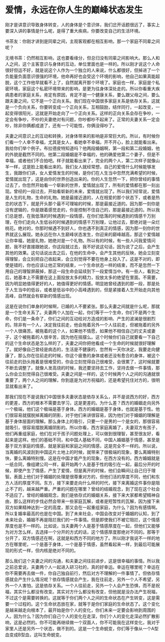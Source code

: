 # 爱情，永远在你人生的巅峰状态发生

刚才是讲意识导致身体转变，人的身体是个意识体，我们岔开话题很远了，事实上要深入讲的事情是什么呢，是得了重大疾病，你要改变自己的生活环境。

书茶友：你刚才讲到是同辈之间，主观客观都在相互影响，那一个家庭不同辈之间呢？

无境书茶：仍然相互影响，这也要看缘分，但总归没有同辈之间影响大。那么人和人之间，这个主客意识与身体的互动，单位里面也是一样的。所以刚才说这个人命很好但运不好，就是说这个人作为一个独立的人来说，什么都很好，但掉进了一个负能量负面意识很强的环境，他命再好也会受这个环境的影响，他自己如果真能超脱，这个工作他早就看不上了，自然就离开那个环境了。家庭也一样，家庭是个私密环境，家庭这个私密环境带来的影响，是更为往身体深处走的。所以你看重大疾病患者的家庭关系，肯定有原因，肯定不是一个健康关系，要么跟父母之间，要么跟夫妻之间，它不是一个正向关系。我们现在中国很多家庭关系是依存关系，这就是一个负向关系，你要转变成一个正向关系，互相鼓励，结伴同行，一起改变，一起变得很阳光，这就是开始走向了一个正向关系。这样的正向关系会存在争吵，一定会有争吵，不吵的夫妻绝对有问题，你吵都吵不起来了。正常的夫妻关系一定会吵，除非你俩都成道了，还有一个可能性，你俩没得吵了。

夫妻之间意识上的互动和转换，对身体带来的影响是非常巨大的。所以，有时候你们看一个人幸不幸福，尤其是女人，看她幸不幸福，开不开心，脸上就能看出来。我给你们举个例子。布拉德皮特知道吗？他两段婚姻啊，第一段和第二段婚姻，他的外貌是截然不同的。他第二段婚姻是不幸福的，他的确爱他第二个妻子，但是不幸福，或者他们不合拍吧。样子就能看出来了，完全的两个人，第二次样子就像山羊一样，这是脸上能看出来的。我们女人就经常想，自己的爱情什么时候能够发生，我跟你们讲，女人爱情发生的时候，是你们在人生当中忽然充满希望的时候，爱情就出现了，这是由你的世界创造出来的。你的人生忽然一下，把你曾经的事情过去了，你忽然开始看一个崭新的世界，爱情就出现了，所有的爱情都在那一刻出现。曾经的一段过去，开始看崭新的未来，爱情就出现了。所以我们经常说，爱情是人生的礼物，生命的礼物。她是最接近道的，人在相爱的那个状态下，或者是热恋的状态下，就是开头那个最不可理喻的时候，那是最接近道的。因为那一刻你是没有逻辑的，你是跟着感觉走的，你是控制不住自己的，那是最接近道的。所以我们总是想，在我低落的时候遇到一段情感，在你们低落的时候遇到的情感千万别理，在你们走向人生低谷的时候遇到的情感千万别理，让他过去，那绝对是一朵烂桃花。绝对的，你那时候遇不到好人，你也遇不到真正的情感，因为那一刻你的世界就这么展现。她永远在你人生巅峰状态发生，你迎来的巅峰越高，那这个爱情越让你幸福，她是礼物，她绝对是一个礼物。所以有的时候，有一些人问我爱情问题，我不好直接跟她说，你这段就过去，我不好说这句话，因为说了之后，会产生其他的效果。这句话说出去之后，在他的生命中，会产生其他的反映，她会立刻变得理智，会立刻把自己收起来，会立刻觉得不要在他身上投入了。这是不对的，即使是错的，你也应该让他正常的结束，一个生命状态一样的结束，而不是忽然一下用自己的理智屏蔽掉，那这一段生命会延续到下一段爱情当中。有一些人，看到之后，她基本上不需要在这上面投放太多的精力，投放太多的绝望在里面。不需要，因为明显她值得更好的人，她值得更好的情感。明显她曾经遇到的那一段，那是处于人生当中的低谷，或者是低谷中的小高峰遇到的，但是紧接着人生开始走向其他高峰，自然就会有崭新的情感出现。

这是在说你们单身的时候啊，已婚的人不要紧张。那么夫妻之间就是什么呢，那就是一个生命关系了。夫妻两个人加在一起，你们等于一个生命，你们不是两个生命，你们是一条命了，你们之间的互动给对方造成的影响、产生的波澜是很剧烈的。除非有一个人，决定我往前走，他会拖着另外一个人往前走，但被拖着的另外一个人很痛苦。被拖着的这个人，如果他不情愿，如果他不相信自己的丈夫或妻子，这个被拖着的人很辛苦，因为他在摇摆么。这个时候你们自己就要看一下自己的这个生命状态是怎么样的了，夫妻之间你把他看成一个生命的时候就很好理解了。就好像自己曾经是病态的，生活是不健康的，忽然有一天你决定，我要走向健康了，那么你在往前走的时候，你这个疲惫的身体或者还没有愈合的身体，被这个往前走的劲头拖着是很难受的，你会立刻觉得自己很难受，会很累了，这时候就要不断去调整了。就像人发高烧的时候，我还要坚持去工作，坚持去做一件事情，那么你会立刻觉得自己很难受。夫妻之间是一样的，这个时候两个人之间的沟通就很重要了，两个人之间的理解，你到底是为对方祝福的，还是希望托住对方的，很明显就看出来了。

那我们现在不是说我们中国很多夫妻状态是依存关系么，并不是说西方的好，西方的更差，西方的根本不需要去学习，这是更差的。为什么差？西方的婚姻走向另外一个极端，他们这个极端是基于身体。西方的婚姻是基于身体，也就是基于性。他们很容易就摆脱掉离婚的阴影，对于他们来讲很容易，因为他们对于婚姻的理解是基于身体层面的理解。那么身体上的吸引，只要一个是男的一个是女的，那很容易就吸引，很容易摆脱离婚阴影的。所以你看，西方家庭离婚了，夫妻双方有孩子，他们再重组家庭，他们在对于孩子问题处理上，可以做到很理智，甚至很友好，看起来是这样。他们的基础不同，和中国人基础不同，中国人婚姻基于情感，甚至是基于双方家庭的情感，就是家庭和家庭之间的情感，这是完全不一样的。所以说，当离婚的风波刮到中国这片土地上的时候，就带来了很极端的现象，要么离婚特别快，要么离婚特别慢。这是在中国才能产生的现象，在西方没有的。西方婚姻就是一纸合同，像组建公司一样，最开始两个人是基于性的吸引在一起，最后分开的时候，即使产生了情感，产生了爱情，但是离开的时候，他们会瞬间让自己归于理智。表面上他们对于婚姻的处理是很尊重对方的，但他们活的厚度不同，他们和东方人活的厚度不同。东方，接下来要走向什么样的时代，接下来离婚这件事你是阻止不了的，越来越严重。严重的问题在哪里？曾经的结婚观念，到了现在这个社会不适应了。曾经的婚姻观念，我们是依存式的婚姻关系，接下来大家都希望精神自由，那么这样的步伐必然会带来一些家庭瓦解，或者是短暂性的瓦解，因为接下来双方如果精神达到一定的高度，那又会在一起重组家庭，为什么？因为有感情啊。所以复婚率最高的也是在中国。到了未来社会，中国会改变对于婚姻的认知，到了未来社会，婚姻不再是阻拦我们的一件事情。但是即使我们不被它阻拦，这个情感厚度也是不一样的。比如说，当夫妻两个人是基于情感厚度在一起，但他们又能够为对方怎么样，去选择一个分开的方式的话，这个情感厚度那绝对不同的。那等于分开了，双方情感还在啊，这就是和西方不同的地方了。所以刚才我说不一样的地方在哪里呢，一个是基于身体，一个是基于情感，虽然看起来一样，到最后可能展现的形式一样，但内核是绝对不同的。

那么我们这个夫妻之间的沟通，和夫妻之间往前进步，这是很幸福的事情。所以我之前总爱说，夫妻两个人一起进入研习社的，真的好幸运。幸运在哪里呢？幸运在你不需要再去做一件，你自己独自前行，然后对方不理解的一件事情了。但依存情感就会产生什么情况呢？依存情感就会产生，我在往前走，另外一个人不希望，另外一个人害怕，这是依存关系。一个人往前走，另外一个人会产生恐惧，而不是祝福，其实什么都没有改变。其实对方什么都没有改变，但他就是没办法产生祝福，不过这个是需要转换的。这就等于你们两个人之间的生命状态在产生转变，这是需要一个过程的。这个生命状态放在家，就等于是你们家庭的生命状态了。这个变化是越来越走向根本了，最开始是你个人的变化，你们未来一定要会影响到周围的人。因为什么？因为你们自己个人的变化在走深，你们个人的变化走深必然扩散影响，这是必然的。你不可能再继续做一个双面人，你不可能我在这样变化，我对于家里人还是另外一个状态，做不到的。这是一个生命蜕变，你们等于像从一个A型血变成B型血，这叫生命蜕变。

